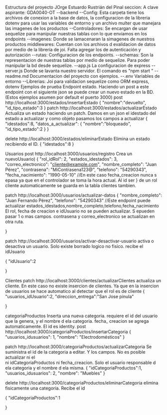 Estructura del proyecto           JOrge Estuardo Rustrián del Pinal      seccion: A  clave aspirante: GDA0040-OT
--backend
     --Config: Esta carpeta tiene los archivos de conexion a la base de datos, la configuracion de la libreria dotenv para usar las variables de entorno y un archivo multer que  manejara las imagenes de los productos
     --Controladores: Se encargan de usar sequelize para manipular nuestras tablas con lo que enviamos en los endpoints
     --imagenes: Donde se lamacenaran la simagenes de nuestros productos
     middlewares: Cuentan con los archivos d evalidacion de datos por medio de la librería de joi. Falta agregar los de autenticación y autorización
     --rutas: Configuracion de los endpoints.
     --schemas: Son la representacion de nuestras tablas por medio de sequelize. Para poder manipular la bd desde sequelize. 
--app.js  La configuracion de express
--server.js  Donde se lavanta nuestro servidor. El comando es "npm start "
--readme.md Documentacion del proyecto con ejemplos.
--.env Variables de entorno
--Librerias: Joi para validacion
             sequelize como ORM
             express,
             dotenv
Ejemplos de prueba
Endpoint estado. Haciendo un post a este endpoint con el siguiente json se puede crear un nuevo estado en la BD. (Estos ejemplos asumen por default el puerto 3000)
 post  http://localhost:3000/estados/insertarEstado
 {
    "nombre":"devuelto",
    "id_tipo_estado":3
}
patch  http://localhost:3000/estados/actualizarEstado           Actualiza un estado haciendo un patch. Damos en un json el idestado del estado  a actualizar y como objeto pasamos los campos a actualizar
{
    "idestados":8,
    "datos_a_actualizar":
    {
       "nombre":"bloqueado",
       "id_tipo_estado":2
    }
}

delete  http://localhost:3000/estados/eliminarEstado               Elimina un estado recibiendo el ID. 
{
    "idestados":8
}


Usuarios
post    http://localhost:3000/usuarios/registro      Crea un nuevoUsuario)
{
    "rol_idRol": 2,
    "estados_idestados": 3,
    "correo_electronico": "cliente@example.com",
    "nombre_completo": "Juan Pérez",
    "contrasena": "MiContrasena123@",
    "telefono": "54290343",
    "fecha_nacimiento": "1990-05-10"             //En este caso fecha_creacion nunca s epasa ya que en el controlador se toma la hora actual.  Al id ser 
}                                                    de un rol cliente automaticamente se guarda en la tabla clientes tambien. 

patch  http://localhost:3000/usuarios/actualizar-datos
{
    "nombre_completo": "Juan Fernando Pérez",
     "telefono": "54290343"                                                             //Este endpoint puede actualizar estados_idestados,nombre_completo,telefono,fecha_nacimiento
                                                                                         El rol, fecha de creacion e idUsuario no se pueden actualizar. S epueden pasar 1 o mas campos. contrasena y correo_electronico se actualizan en otra ruta.

}

patch  http://localhost:3000/usuarios/activar-desactivar-usuario                activa o desactiva un usuario. Solo existe borrado logico no fisico. recibe el idUsuario

 {
   "idUsuario":2
    
}

Clientes
patch  http://localhost:3000/clientes/actualizarClientes                    actualiza un cliente. En este caso no existe insercion de clientes. Ya que en la insercion de usuarios 
                                                                              se hace automatico al detectar que el rol es de cliente
{
   "usuarios_idUsuario":2,
   "direccion_entrega":"San Jose pinula"
    
}

categoriaProductos                                                              Inserta una nueva categoria. requiere el id del usuario que la genera, y el nombre d ela categoria. 
                                                                                fecha_ creacion se agrega automaticamente. El id es identity.
post  http://localhost:3000/categoriaProductos/insertarCategoria
{
  "usuarios_idusuarios": 1,
  "nombre": "Electrodomésticos"
}

patch  http://localhost:3000/categoriaProductos/actualizarCategoria       Se suministra el id de la categoria a editar. Y los campos. No es posible actualizar ni el            
                                                                           ni idCategoriaProductos ni fecha_creacion. Solo el usuario responsable d ela categoria y el nombre d ela misma.
{
    "idCategoriaProductos":1,
  "usuarios_idusuarios": 2,
  "nombre": "Muebles"
}


delete        http://localhost:3000/categoriaProductos/eliminarCategoria                  elimina fisicamente una categoria. Recibe el id

{
    "idCategoriaProductos":1

}






 




